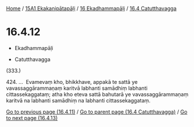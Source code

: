 
[Home](/) / [15A1 Ekakanipātapāḷi](../...md) / [16 Ekadhammapāḷi](...md) / [16.4 Catutthavagga](../15A1/16/16.4.md)

# 16.4.12

* Ekadhammapāḷi

* Catutthavagga

(333.)

424\. …  Evamevaṃ kho, bhikkhave, appakā te sattā ye vavassaggārammaṇaṃ karitvā labhanti samādhiṃ labhanti cittassekaggataṃ; atha kho eteva sattā bahutarā ye vavassaggārammaṇaṃ karitvā na labhanti samādhiṃ na labhanti cittassekaggataṃ.

[Go to previous page (16.4.11)](16.4.11.md) / [Go to parent page (16.4 Catutthavagga)](../15A1/16/16.4.md) / [Go to next page (16.4.13)](16.4.13.md)


